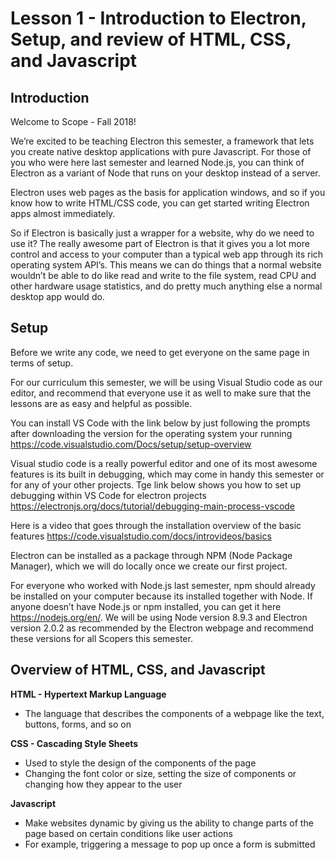 # **Lesson 1 - Introduction to Electron, Setup, and review of HTML, CSS, and Javascript**
  
## **Introduction**

Welcome to Scope - Fall 2018!

We’re excited to be teaching Electron this semester, a framework that lets you create native desktop applications with pure Javascript. For those of you who were here last semester and learned Node.js, you can think of Electron as a variant of Node that runs on your desktop instead of a server. 

Electron uses web pages as the basis for application windows, and so if you know how to write HTML/CSS code, you can get started writing Electron apps almost immediately. 

So if Electron is basically just a wrapper for a website, why do we need to use it? The really awesome part of Electron is that it gives you a lot more control and access to your computer than a typical web app through its rich operating system API’s. This means we can do things that a normal website wouldn’t be able to do like read and write to the file system, read CPU and other hardware usage statistics, and do pretty much anything else a normal desktop app would do. 

## **Setup**

Before we write any code, we need to get everyone on the same page in terms of setup. 

For our curriculum this semester, we will be using Visual Studio code as our editor, and recommend that everyone use it as well to make sure that the lessons are as easy and helpful as possible. 

You can install VS Code with the link below by just following the prompts after downloading the version for the operating system your running
https://code.visualstudio.com/Docs/setup/setup-overview

Visual studio code is a really powerful editor and one of its most awesome features is its built in debugging, which may come in handy this semester or for any of your other projects. Tge link below shows you how to set up debugging within VS Code for electron projects https://electronjs.org/docs/tutorial/debugging-main-process-vscode

Here is a video that goes through the installation overview of the basic features
https://code.visualstudio.com/docs/introvideos/basics

Electron can be installed as a package through NPM (Node Package Manager), which we will do locally once we create our first project. 

For everyone who worked with Node.js last semester, npm should already be installed on your computer because its installed together with Node. If anyone doesn’t have Node.js or npm installed, you can get it here https://nodejs.org/en/. We will be using Node version 8.9.3 and Electron version 2.0.2 as recommended by the Electron webpage and recommend these versions for all Scopers this semester. 

## **Overview of HTML, CSS, and Javascript**

**HTML - Hypertext Markup Language**
* The language that describes the components of a webpage like the text, buttons, forms, and so on

**CSS - Cascading Style Sheets**
* Used to style the design of the components of the page
* Changing the font color or size, setting the size of components or changing how they appear to the user

**Javascript**
* Make websites dynamic by giving us the ability to change parts of the page based on certain conditions like user actions
* For example, triggering a message to pop up once a form is submitted


















